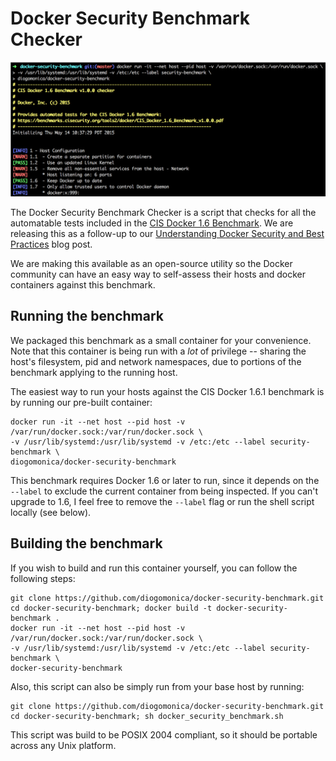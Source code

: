 # Docker Security Benchmark Checker

![Docker Security Benchmark running](/benchmark_log.png?raw=true "Docker Security Benchmark running")

The Docker Security Benchmark Checker is a script that checks for all the automatable tests included in the [CIS Docker 1.6 Benchmark](https://benchmarks.cisecurity.org/tools2/docker/CIS_Docker_1.6_Benchmark_v1.0.0.pdf). We are releasing this as a follow-up to our [Understanding Docker Security and Best Practices](https://blog.docker.com/2015/05/understanding-docker-security-and-best-practices/) blog post.

We are making this available as an open-source utility so the Docker community can have an easy way to self-assess their hosts and docker containers against this benchmark.

## Running the benchmark

We packaged this benchmark as a small container for your convenience. Note that this container is being run with a *lot* of privilege -- sharing the host's filesystem, pid and network namespaces, due to portions of the benchmark applying to the running host.

The easiest way to run your hosts against the CIS Docker 1.6.1 benchmark is by running our pre-built container:


```
docker run -it --net host --pid host -v /var/run/docker.sock:/var/run/docker.sock \
-v /usr/lib/systemd:/usr/lib/systemd -v /etc:/etc --label security-benchmark \
diogomonica/docker-security-benchmark
```

This benchmark requires Docker 1.6 or later to run, since it depends on the `--label` to exclude the current container from being inspected. If you can't upgrade to 1.6, I feel free to remove the `--label` flag or run the shell script locally (see below).

## Building the benchmark

If you wish to build and run this container yourself, you can follow the following steps:

```
git clone https://github.com/diogomonica/docker-security-benchmark.git
cd docker-security-benchmark; docker build -t docker-security-benchmark .
docker run -it --net host --pid host -v /var/run/docker.sock:/var/run/docker.sock \
-v /usr/lib/systemd:/usr/lib/systemd -v /etc:/etc --label security-benchmark \
docker-security-benchmark
```

Also, this script can also be simply run from your base host by running:

```
git clone https://github.com/diogomonica/docker-security-benchmark.git
cd docker-security-benchmark; sh docker_security_benchmark.sh
```

This script was build to be POSIX 2004 compliant, so it should be portable across any Unix platform.

